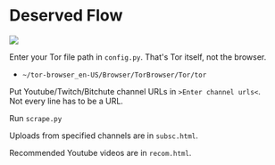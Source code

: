 # Deserved Flow

<p><img align="center" src="https://github.com/MonoPhype/Swallow-Content/blob/main/preview.gif"></p>

Enter your Tor file path in `config.py`. That's Tor itself, not the browser.  
  - `~/tor-browser_en-US/Browser/TorBrowser/Tor/tor`

Put Youtube/Twitch/Bitchute channel URLs in `>Enter channel urls<`.  
Not every line has to be a URL.  

Run `scrape.py`

Uploads from specified channels are in `subsc.html`.

Recommended Youtube videos are in `recom.html`.
